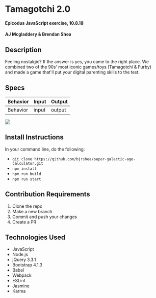 # Tamagotchi 2.0

#### Epicodus JavaScript exercise, 10.8.18

#### AJ Mcgladdery & Brendan Shea

## Description

Feeling nostalgic? If the answer is yes, you came to the right place. We combined two of the 90s' most iconic games/toys (Tamagotchi & Furby) and made a game that'll put your digital parenting skills to the test.

## Specs

| Behavior | Input | Output |
|----------|-------|--------|
| Behavior | input | output |

![](https://media.giphy.com/media/ZuZUDQF5AfWrDIllRm/giphy.gif)

## Install Instructions

In your command line, do the following:

* `git clone https://github.com/bjrshea/super-galactic-age-calculator.git`
* `npm install`
* `npm run build`
* `npm run start`

## Contribution Requirements

1. Clone the repo
1. Make a new branch
1. Commit and push your changes
1. Create a PR

## Technologies Used

* JavaScript
* Node.js
* jQuery 3.3.1
* Bootstrap 4.1.3
* Babel
* Webpack
* ESLint
* Jasmine
* Karma
